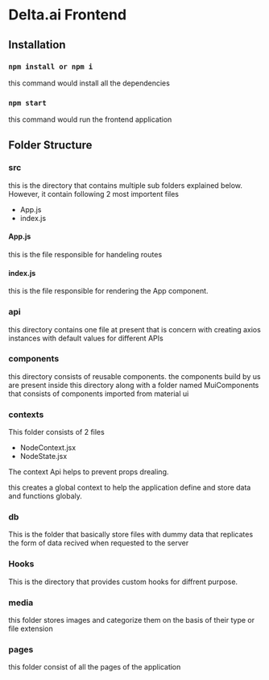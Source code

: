 # Delta.ai Frontend

## Installation

### `npm install or npm i`

this command would install all the dependencies

### `npm start`

this command would run the frontend application

## Folder Structure

### src

this is the directory that contains multiple sub folders explained below. However, it contain following 2 most importent files
- App.js
- index.js

#### App.js

this is the file responsible for handeling routes

#### index.js

this is the file responsible for rendering the App component.

### api

this directory contains one file at present that is concern with creating axios instances with default values for different APIs

### components

this directory consists of reusable components. the components build by us are present inside this directory along with a folder named MuiComponents that consists of components imported from material ui

### contexts

This folder consists of 2 files
- NodeContext.jsx 
- NodeState.jsx

The context Api helps to prevent props drealing.

this creates a global context to help the application define and store data and functions globaly.

### db

This is the folder that basically store files with dummy data that replicates the form of data recived when requested to the server

### Hooks

This is the directory that provides custom hooks for diffrent purpose.

### media

this folder stores images and categorize them on the basis of their type or file extension

### pages

this folder consist of all the pages of the application